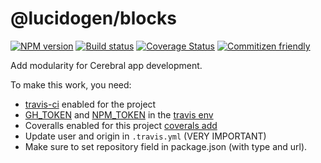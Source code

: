 # @lucidogen/blocks

[![NPM version][npm-image]][npm-url]
[![Build status][travis-image]][travis-url]
[![Coverage Status][coverage-image]][coverage-url]
[![Commitizen friendly][commitizen-image]][commitizen-url]

[npm-image]: https://img.shields.io/npm/v/@lucidogen/blocks.svg?style=flat
[npm-url]: https://npmjs.org/package/@lucidogen/blocks
[travis-image]: https://img.shields.io/travis/lucidogen/blocks.svg?style=flat
[travis-url]: https://travis-ci.org/lucidogen/ts-project
[coverage-image]: https://img.shields.io/coveralls/github/lucidogen/blocks.svg?style=flat
[coverage-url]: https://coveralls.io/github/lucidogen/blocks
[commitizen-image]: https://img.shields.io/badge/commitizen-friendly-brightgreen.svg?style=flat
[commitizen-url]: http://commitizen.github.io/cz-cli/

Add modularity for Cerebral app development.

To make this work, you need:

- [travis-ci][travis-url] enabled for the project
- [GH_TOKEN][github-tokens] and [NPM_TOKEN][npm-url] in the [travis env][travis-url]
- Coveralls enabled for this project [coverals add][coveralls-add]
- Update user and origin in `.travis.yml` (VERY IMPORTANT)
- Make sure to set repository field in package.json (with type and url).

[coveralls-add]: https://coveralls.io/repos/new
[github-tokens]: https://github.com/settings/tokens
[npm-url]: https://npmjs.org/package/@lucidogen/blocks
[travis-url]: https://travis-ci.org/lucidogen/blocks
